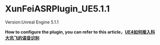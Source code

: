 # XunFeiASRPlugin_UE5.1.1

Version:Unreal Engine 5.1.1

**How to configure the plugin, you can refer to this article，[UE4如何接入科大讯飞的语音识别](https://blog.csdn.net/qq_43021038/article/details/124608756?ops_request_misc=%257B%2522request%255Fid%2522%253A%2522168501314016800217264924%2522%252C%2522scm%2522%253A%252220140713.130102334..%2522%257D&request_id=168501314016800217264924&biz_id=0&utm_medium=distribute.pc_search_result.none-task-blog-2~all~sobaiduend~default-1-124608756-null-null.142^v88^insert_down28v1,239^v2^insert_chatgpt&utm_term=ue4%20%E7%A7%91%E5%A4%A7%E8%AE%AF%E9%A3%9E&spm=1018.2226.3001.4187)**
